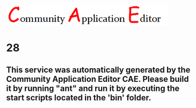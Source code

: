 ![CAE](https://github.com/PhilCAEOrg/microservice-28/blob/master/img/logo.png)  

28
===================


This service was automatically generated by the Community Application Editor CAE. Please build it by running "ant" and run it by executing the start scripts located in the 'bin' folder.
---------------
